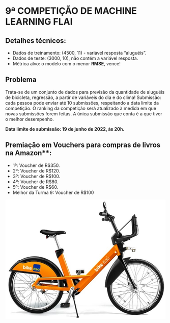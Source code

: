 # 9ª COMPETIÇÃO DE MACHINE LEARNING FLAI 

## Detalhes técnicos:
- Dados de treinamento: (4500, 11) - variável resposta “aluguéis”. 
- Dados de teste: (3000, 10), não contém a variável resposta. 
- Métrica alvo: o modelo com o menor **RMSE**, vence!

## Problema 
Trata-se de um conjunto de dados para previsão da quantidade de aluguéis de bicicleta, regressão, a partir de variáveis do dia e do clima!
Submissão: cada pessoa pode enviar até 10 submissões, respeitando a data limite da competição. O ranking da competição será atualizado à medida em que novas submissões forem feitas. A única submissão que conta é a que tiver o melhor desempenho.


**Data limite de submissão: 19 de junho de 2022, às 20h.**

## Premiação em Vouchers para compras de livros na Amazon**:
- 1ª: Voucher de R$350.
- 2º: Voucher de R$120.
- 3º: Voucher de R$100.
- 4º: Voucher de R$80.
- 5º: Voucher de R$60.
- Melhor da Turma 9: Voucher de R$100

![](img/bike.jpg)



 
